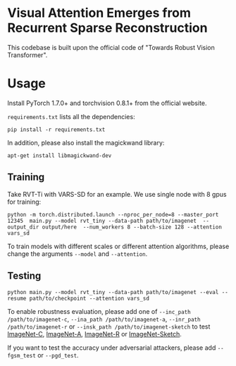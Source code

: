 # Visual Attention Emerges from Recurrent Sparse Reconstruction

This codebase is built upon the official code of "Towards Robust Vision Transformer".

# Usage

Install PyTorch 1.7.0+ and torchvision 0.8.1+ from the official website.

`requirements.txt` lists all the dependencies:
```
pip install -r requirements.txt
```
In addition, please also install the magickwand library:
```
apt-get install libmagickwand-dev
```

## Training

Take RVT-Ti with VARS-SD for an example. We use single node with 8 gpus for training:

```
python -m torch.distributed.launch --nproc_per_node=8 --master_port 12345  main.py --model rvt_tiny --data-path path/to/imagenet  --output_dir output/here  --num_workers 8 --batch-size 128 --attention vars_sd
```

To train models with different scales or different attention algorithms, please change the arguments `--model` and `--attention`. 

## Testing

```
python main.py --model rvt_tiny --data-path path/to/imagenet --eval --resume path/to/checkpoint --attention vars_sd
```

To enable robustness evaluation, please add one of `--inc_path /path/to/imagenet-c`, `--ina_path /path/to/imagenet-a`, `--inr_path /path/to/imagenet-r` or `--insk_path /path/to/imagenet-sketch` to test [ImageNet-C](https://github.com/hendrycks/robustness), [ImageNet-A](https://github.com/hendrycks/natural-adv-examples), [ImageNet-R](https://github.com/hendrycks/imagenet-r) or [ImageNet-Sketch](https://github.com/HaohanWang/ImageNet-Sketch).

If you want to test the accuracy under adversarial attackers, please add `--fgsm_test` or `--pgd_test`.


